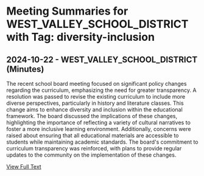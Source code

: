 # Meeting Summaries for WEST_VALLEY_SCHOOL_DISTRICT with Tag: diversity-inclusion

## 2024-10-22 - WEST_VALLEY_SCHOOL_DISTRICT (Minutes)

The recent school board meeting focused on significant policy changes regarding the curriculum, emphasizing the need for greater transparency. A resolution was passed to revise the existing curriculum to include more diverse perspectives, particularly in history and literature classes. This change aims to enhance diversity and inclusion within the educational framework. The board discussed the implications of these changes, highlighting the importance of reflecting a variety of cultural narratives to foster a more inclusive learning environment. Additionally, concerns were raised about ensuring that all educational materials are accessible to students while maintaining academic standards. The board's commitment to curriculum transparency was reinforced, with plans to provide regular updates to the community on the implementation of these changes.

[View Full Text](https://raw.githubusercontent.com/VoronoiPerspectives/WashingtonStateSchoolBoardExplorer/refs/heads/main/data/countries/usa/states/wa/counties/yakima/school_boards/west_valley_school_district/2024/processed/2024-10-22-studysessionsigned-minutes.txt)

